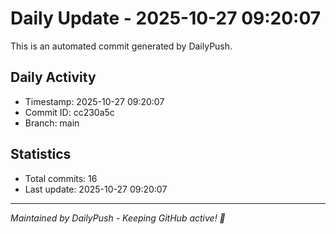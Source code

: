 # Daily Update - 2025-10-27 09:20:07

This is an automated commit generated by DailyPush.

## Daily Activity
- Timestamp: 2025-10-27 09:20:07
- Commit ID: cc230a5c
- Branch: main

## Statistics
- Total commits: 16
- Last update: 2025-10-27 09:20:07

---
*Maintained by DailyPush - Keeping GitHub active! 🚀*
